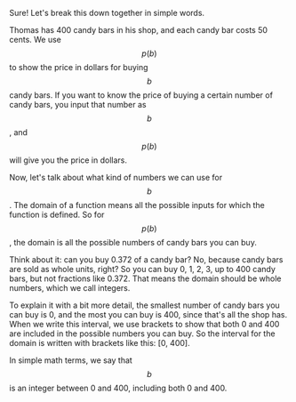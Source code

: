 Sure! Let's break this down together in simple words.

Thomas has 400 candy bars in his shop, and each candy bar costs 50 cents. We use $$p(b)$$ to show the price in dollars for buying $$b$$ candy bars. If you want to know the price of buying a certain number of candy bars, you input that number as $$b$$, and $$p(b)$$ will give you the price in dollars.

Now, let's talk about what kind of numbers we can use for $$b$$. The domain of a function means all the possible inputs for which the function is defined. So for $$p(b)$$, the domain is all the possible numbers of candy bars you can buy.

Think about it: can you buy 0.372 of a candy bar? No, because candy bars are sold as whole units, right? So you can buy 0, 1, 2, 3, up to 400 candy bars, but not fractions like 0.372. That means the domain should be whole numbers, which we call integers.

To explain it with a bit more detail, the smallest number of candy bars you can buy is 0, and the most you can buy is 400, since that's all the shop has. When we write this interval, we use brackets to show that both 0 and 400 are included in the possible numbers you can buy. So the interval for the domain is written with brackets like this: [0, 400].

In simple math terms, we say that $$b$$ is an integer between 0 and 400, including both 0 and 400.